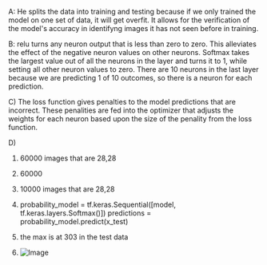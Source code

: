 A: He splits the data into training and testing because if we only trained the model on one set of data, it will get overfit. It allows for the verification of the model's accuracy in identifyng images it has not seen before in training.

B:  relu turns any neuron output that is less than zero to zero. This alleviates the effect of the negative neuron values on other neurons. Softmax takes the largest value out of all the neurons in the layer and turns it to 1, while setting all other neuron values to zero. There are 10 neurons in the last layer because we are predicting 1 of 10 outcomes, so there is a neuron for each prediction.

C) The loss function gives penalties to the model predictions that are incorrect. These penalities are fed into the optimizer that adjusts the weights for each neuron based upon the size of the penality from the loss function.

D) 
1. 60000 images that are 28,28
2. 60000
3. 10000 images that are 28,28
4. probability_model = tf.keras.Sequential([model, tf.keras.layers.Softmax()])
    predictions = probability_model.predict(x_test)
    
5. the max is at 303 in the test data
6. ![Image](https://user-images.githubusercontent.com/67921793/86962913-a3917a80-c131-11ea-94bb-43922e988ace.png)




